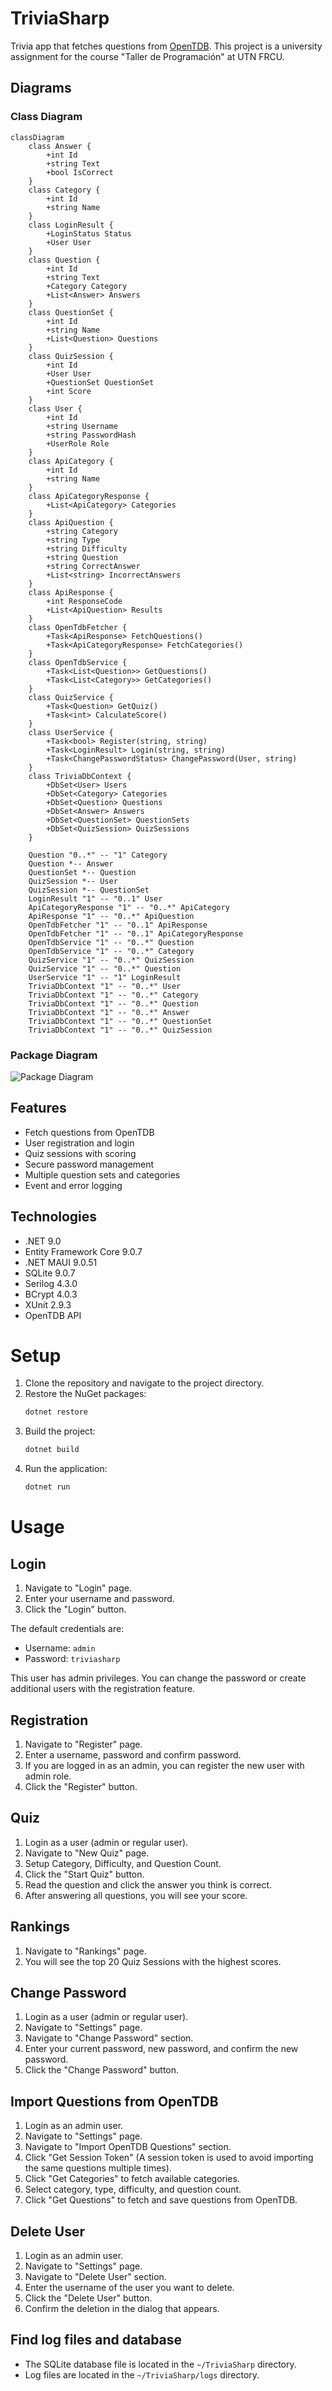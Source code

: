 # TriviaSharp
Trivia app that fetches questions from [OpenTDB](https://opentdb.com/). This project is a university assignment for the course "Taller de Programación" at UTN FRCU.

## Diagrams
### Class Diagram
```mermaid
classDiagram
    class Answer {
        +int Id
        +string Text
        +bool IsCorrect
    }
    class Category {
        +int Id
        +string Name
    }
    class LoginResult {
        +LoginStatus Status
        +User User
    }
    class Question {
        +int Id
        +string Text
        +Category Category
        +List<Answer> Answers
    }
    class QuestionSet {
        +int Id
        +string Name
        +List<Question> Questions
    }
    class QuizSession {
        +int Id
        +User User
        +QuestionSet QuestionSet
        +int Score
    }
    class User {
        +int Id
        +string Username
        +string PasswordHash
        +UserRole Role
    }
    class ApiCategory {
        +int Id
        +string Name
    }
    class ApiCategoryResponse {
        +List<ApiCategory> Categories
    }
    class ApiQuestion {
        +string Category
        +string Type
        +string Difficulty
        +string Question
        +string CorrectAnswer
        +List<string> IncorrectAnswers
    }
    class ApiResponse {
        +int ResponseCode
        +List<ApiQuestion> Results
    }
    class OpenTdbFetcher {
        +Task<ApiResponse> FetchQuestions()
        +Task<ApiCategoryResponse> FetchCategories()
    }
    class OpenTdbService {
        +Task<List<Question>> GetQuestions()
        +Task<List<Category>> GetCategories()
    }
    class QuizService {
        +Task<Question> GetQuiz()
        +Task<int> CalculateScore()
    }
    class UserService {
        +Task<bool> Register(string, string)
        +Task<LoginResult> Login(string, string)
        +Task<ChangePasswordStatus> ChangePassword(User, string)
    }
    class TriviaDbContext {
        +DbSet<User> Users
        +DbSet<Category> Categories
        +DbSet<Question> Questions
        +DbSet<Answer> Answers
        +DbSet<QuestionSet> QuestionSets
        +DbSet<QuizSession> QuizSessions
    }

    Question "0..*" -- "1" Category
    Question *-- Answer
    QuestionSet *-- Question
    QuizSession *-- User
    QuizSession *-- QuestionSet
    LoginResult "1" -- "0..1" User
    ApiCategoryResponse "1" -- "0..*" ApiCategory
    ApiResponse "1" -- "0..*" ApiQuestion
    OpenTdbFetcher "1" -- "0..1" ApiResponse
    OpenTdbFetcher "1" -- "0..1" ApiCategoryResponse
    OpenTdbService "1" -- "0..*" Question
    OpenTdbService "1" -- "0..*" Category
    QuizService "1" -- "0..*" QuizSession
    QuizService "1" -- "0..*" Question
    UserService "1" -- "1" LoginResult
    TriviaDbContext "1" -- "0..*" User
    TriviaDbContext "1" -- "0..*" Category
    TriviaDbContext "1" -- "0..*" Question
    TriviaDbContext "1" -- "0..*" Answer
    TriviaDbContext "1" -- "0..*" QuestionSet
    TriviaDbContext "1" -- "0..*" QuizSession
``` 
### Package Diagram
![Package Diagram](docs/assets/triviasharp-package.png)

## Features 
- Fetch questions from OpenTDB
- User registration and login
- Quiz sessions with scoring
- Secure password management
- Multiple question sets and categories
- Event and error logging

## Technologies
- .NET 9.0
- Entity Framework Core 9.0.7
- .NET MAUI 9.0.51
- SQLite 9.0.7
- Serilog 4.3.0
- BCrypt 4.0.3
- XUnit 2.9.3
- OpenTDB API

# Setup
1. Clone the repository and navigate to the project directory.
2. Restore the NuGet packages:
   ```bash
   dotnet restore
   ```
3. Build the project:
   ```bash
   dotnet build
   ```
4. Run the application:
   ```bash
   dotnet run
   ```

# Usage
## Login
1. Navigate to "Login" page.
2. Enter your username and password.
3. Click the "Login" button.

The default credentials are:
- Username: `admin`
- Password: `triviasharp`

This user has admin privileges. You can change the password or create additional users with the registration feature.

## Registration
1. Navigate to "Register" page.
2. Enter a username, password and confirm password.
3. If you are logged in as an admin, you can register the new user with admin role.
4. Click the "Register" button.

## Quiz
1. Login as a user (admin or regular user).
2. Navigate to "New Quiz" page.
3. Setup Category, Difficulty, and Question Count.
4. Click the "Start Quiz" button.
5. Read the question and click the answer you think is correct.
6. After answering all questions, you will see your score.

## Rankings
1. Navigate to "Rankings" page.
2. You will see the top 20 Quiz Sessions with the highest scores.

## Change Password
1. Login as a user (admin or regular user).
2. Navigate to "Settings" page.
3. Navigate to "Change Password" section.
4. Enter your current password, new password, and confirm the new password.
5. Click the "Change Password" button.

## Import Questions from OpenTDB
1. Login as an admin user.
2. Navigate to "Settings" page.
3. Navigate to "Import OpenTDB Questions" section.
4. Click "Get Session Token" (A session token is used to avoid importing the same questions multiple times).
5. Click "Get Categories" to fetch available categories.
6. Select category, type, difficulty, and question count.
7. Click "Get Questions" to fetch and save questions from OpenTDB.

## Delete User
1. Login as an admin user.
2. Navigate to "Settings" page.
3. Navigate to "Delete User" section.
4. Enter the username of the user you want to delete.
5. Click the "Delete User" button.
6. Confirm the deletion in the dialog that appears.

## Find log files and database
- The SQLite database file is located in the `~/TriviaSharp` directory.
- Log files are located in the `~/TriviaSharp/logs` directory.